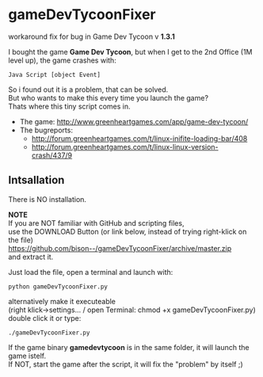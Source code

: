 # gameDevTycoonFixer #

workaround fix for bug in Game Dev Tycoon v **1.3.1**

I bought the game **Game Dev Tycoon**, but when I get to the 2nd Office (1M level up), the game crashes with:  

    Java Script [object Event]

So i found out it is a problem, that can be solved.  
But who wants to make this every time you launch the game?  
Thats where this tiny script comes in.

* The game: http://www.greenheartgames.com/app/game-dev-tycoon/
* The bugreports:
    - http://forum.greenheartgames.com/t/linux-inifite-loading-bar/408
    - http://forum.greenheartgames.com/t/linux-linux-version-crash/437/9

## Intsallation ##
There is NO installation.  

**NOTE**  
If you are NOT familiar with GitHub and scripting files,  
use the DOWNLOAD Button (or link below, instead of trying right-klick on the file)  
https://github.com/bison--/gameDevTycoonFixer/archive/master.zip  
and extract it.  


Just load the file, open a terminal and launch with:

    python gameDevTycoonFixer.py

alternatively make it executeable  
(right klick->settings... / open Terminal: chmod +x gameDevTycoonFixer.py)  
double click it or type:  

    ./gameDevTycoonFixer.py

If the game binary **gamedevtycoon** is in the same folder, it will launch the game istelf.  
If NOT, start the game after the script, it will fix the "problem" by itself ;)

